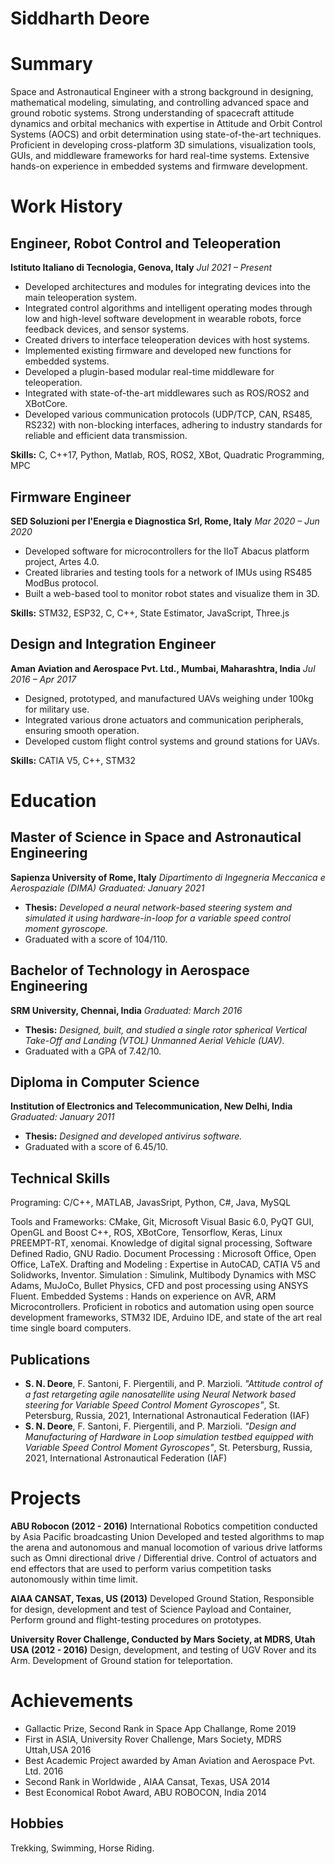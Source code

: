 # Siddharth Deore
# Summary
Space and Astronautical Engineer with a strong background in designing, mathematical modeling, simulating, and controlling advanced space and ground robotic systems. Strong understanding of spacecraft attitude dynamics and orbital mechanics with expertise in Attitude and Orbit Control Systems (AOCS) and orbit determination using state-of-the-art techniques. Proficient in developing cross-platform 3D simulations, visualization tools, GUIs, and middleware frameworks for hard real-time systems. Extensive hands-on experience in embedded systems and firmware development.

# Work History
## Engineer, Robot Control and Teleoperation

<b>Istituto Italiano di Tecnologia, Genova, Italy</b>
<i>Jul 2021 – Present</i>

- Developed architectures and modules for integrating devices into the main teleoperation system.
- Integrated control algorithms and intelligent operating modes through low and high-level software development in wearable robots, force feedback devices, and sensor systems.
- Created drivers to interface teleoperation devices with host systems.
- Implemented existing firmware and developed new functions for embedded systems.
- Developed a plugin-based modular real-time middleware for teleoperation.
- Integrated with state-of-the-art middlewares such as ROS/ROS2 and XBotCore.
- Developed various communication protocols (UDP/TCP, CAN, RS485, RS232) with non-blocking interfaces, adhering to industry standards for reliable and efficient data transmission.

<b>Skills:</b> C, C++17, Python, Matlab, ROS, ROS2, XBot, Quadratic Programming, MPC

## Firmware Engineer

<b>SED Soluzioni per l'Energia e Diagnostica Srl, Rome, Italy</b>
<i>Mar 2020 – Jun 2020</i>

- Developed software for microcontrollers for the IIoT Abacus platform project, Artes 4.0.
- Created libraries and testing tools for a network of IMUs using RS485 ModBus protocol.
- Built a web-based tool to monitor robot states and visualize them in 3D.

<b>Skills:</b> STM32, ESP32, C, C++, State Estimator, JavaScript, Three.js

## Design and Integration Engineer

<b>Aman Aviation and Aerospace Pvt. Ltd., Mumbai, Maharashtra, India</b>
<i>Jul 2016 – Apr 2017</i>

- Designed, prototyped, and manufactured UAVs weighing under 100kg for military use.
- Integrated various drone actuators and communication peripherals, ensuring smooth operation.
- Developed custom flight control systems and ground stations for UAVs.

<b>Skills:</b> CATIA V5, C++, STM32

# Education
## Master of Science in Space and Astronautical Engineering

<b>Sapienza University of Rome, Italy</b>
<i>Dipartimento di Ingegneria Meccanica e Aerospaziale (DIMA)</i>
<i>Graduated: January 2021</i>

- <b>Thesis:</b> <i>Developed a neural network-based steering system and simulated it using hardware-in-loop for a variable speed control moment gyroscope.</i>
- Graduated with a score of 104/110.

## Bachelor of Technology in Aerospace Engineering

<b>SRM University, Chennai, India</b>
<i>Graduated: March 2016</i>

- <b>Thesis:</b> <i>Designed, built, and studied a single rotor spherical Vertical Take-Off and Landing (VTOL) Unmanned Aerial Vehicle (UAV).</i>
- Graduated with a GPA of 7.42/10.

## Diploma in Computer Science

<b>Institution of Electronics and Telecommunication, New Delhi, India</b>
<i>Graduated: January 2011</i>

- <b>Thesis:</b> <i>Designed and developed antivirus software.</i>
- Graduated with a score of 6.45/10.
## Technical Skills

Programing: C/C++, MATLAB, JavasSript, Python, C#, Java, MySQL

Tools and Frameworks: CMake, Git, Microsoft Visual Basic 6.0, PyQT GUI, OpenGL and Boost C++, ROS, XBotCore, Tensorflow, Keras, Linux PREEMPT-RT, xenomai.
Knowledge of digital signal processing, Software Defined Radio, GNU Radio.
Document Processing : Microsoft Office, Open Office, LaTeX.
Drafting and Modeling : Expertise in AutoCAD, CATIA V5 and Solidworks, Inventor.
Simulation : Simulink, Multibody Dynamics with MSC Adams, MuJoCo, Bullet Physics, CFD and post processing using ANSYS Fluent.
Embedded Systems : Hands on experience on AVR, ARM Microcontrollers. Proficient in robotics and automation using open source development frameworks, STM32 IDE, Arduino IDE, and state of the art real time single board computers.


## Publications
- <b>S. N. Deore</b>, F. Santoni, F. Piergentili, and P. Marzioli. <i>"Attitude control of a fast retargeting agile nanosatellite using Neural Network based steering for Variable Speed Control Moment Gyroscopes"</i>, St. Petersburg, Russia, 2021, International Astronautical Federation (IAF)
- <b>S. N. Deore</b>, F. Santoni, F. Piergentili, and P. Marzioli. <i>"Design and Manufacturing of Hardware in Loop simulation testbed equipped with Variable Speed Control Moment Gyroscopes"</i>, St. Petersburg, Russia, 2021, International Astronautical Federation (IAF)

# Projects
<b>ABU Robocon (2012 - 2016)</b>
International Robotics competition conducted by Asia Pacific broadcasting Union Developed and tested algorithms to map the arena and autonomous and manual locomotion of various drive latforms such as Omni directional drive / Differential drive. Control of actuators and end effectors that are used to perform varius competition tasks autonomously within time limit.

<b>AIAA CANSAT, Texas, US (2013)</b>
Developed Ground Station, Responsible for design, development and test of Science Payload and Container, Perform ground and flight-testing procedures on prototypes. 

<b>University Rover Challenge, Conducted by Mars Society, at MDRS, Utah USA (2012 - 2016)</b>
Design, development, and testing of UGV Rover and its Arm. Development of Ground station for teleportation.

# Achievements
- Gallactic Prize, Second Rank in Space App Challange, Rome 2019
- First in ASIA, University Rover Challenge, Mars Society, MDRS Uttah,USA 2016
- Best Academic Project awarded by Aman Aviation and Aerospace Pvt. Ltd. 2016
- Second Rank in Worldwide , AIAA Cansat, Texas, USA 2014
- Best Economical Robot Award, ABU ROBOCON, India 2014
## Hobbies
Trekking, Swimming, Horse Riding.

